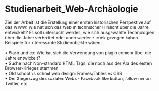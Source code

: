 # Studienarbeit_Web-Archäologie

Ziel der Arbeit ist die Erstellung einer ersten historischen Perspektive auf das WWW: Wie hat sich das Web in technischer Hinsicht über die Jahre entwickelt? 
Es soll untersucht werden, wie sich ausgewählte Technologien über die Jahre verbreitet oder auch wieder zurück gezogen haben.
Beispiele für interessante Studienobjekte wären: <br/>
<br/>
•	Flash und co: Wie hat sich die Verwendung von plugin content über die Jahre entwickelt?<br/>
•	Suche nach Non-standard HTML Tags, die noch aus der Ära des ersten Browser-Krieges stammen <br/>
•	Old school vs school web design: Frames/Tables vs CSS <br/>
•	Der Siegeszug des sozialen Webs - Facebook like button, follow me on Twitter, etc.<br/>
